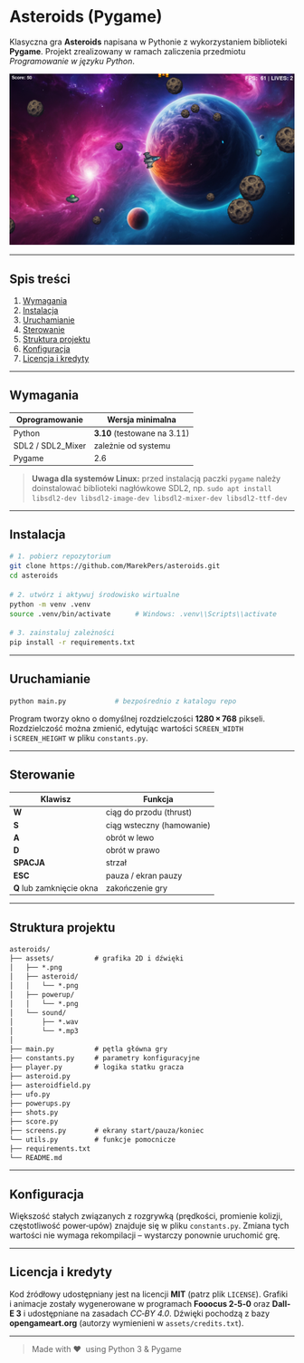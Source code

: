 # Asteroids (Pygame)

Klasyczna gra **Asteroids** napisana w Pythonie z wykorzystaniem biblioteki **Pygame**.
Projekt zrealizowany w ramach zaliczenia przedmiotu *Programowanie w języku Python*.

![Gameplay screenshot](assets/gameplay.png)

---

## Spis treści

1. [Wymagania](#wymagania)
2. [Instalacja](#instalacja)
3. [Uruchamianie](#uruchamianie)
4. [Sterowanie](#sterowanie)
5. [Struktura projektu](#struktura-projektu)
6. [Konfiguracja](#konfiguracja)
7. [Licencja i kredyty](#licencja-i-kredyty)

---

## Wymagania

| Oprogramowanie     | Wersja minimalna             |
| ------------------ | ---------------------------- |
| Python             | **3.10** (testowane na 3.11) |
| SDL2 / SDL2\_Mixer | zależnie od systemu          |
| Pygame             | 2.6                          |

> **Uwaga dla systemów Linux:** przed instalacją paczki `pygame` należy doinstalować biblioteki nagłówkowe SDL2, np.
> `sudo apt install libsdl2-dev libsdl2-image-dev libsdl2-mixer-dev libsdl2-ttf-dev`

---

## Instalacja

```bash
# 1. pobierz repozytorium
git clone https://github.com/MarekPers/asteroids.git
cd asteroids

# 2. utwórz i aktywuj środowisko wirtualne
python -m venv .venv
source .venv/bin/activate      # Windows: .venv\\Scripts\\activate

# 3. zainstaluj zależności
pip install -r requirements.txt
```

---

## Uruchamianie

```bash
python main.py            # bezpośrednio z katalogu repo
```

Program tworzy okno o domyślnej rozdzielczości **1280 × 768** pikseli.
Rozdzielczość można zmienić, edytując wartości `SCREEN_WIDTH` i `SCREEN_HEIGHT` w pliku `constants.py`.

---

## Sterowanie

| Klawisz                   | Funkcja                   |
| ------------------------- | ------------------------- |
| **W**                     | ciąg do przodu (thrust)   |
| **S**                     | ciąg wsteczny (hamowanie) |
| **A**                     | obrót w lewo              |
| **D**                     | obrót w prawo             |
| **SPACJA**                | strzał                    |
| **ESC**                   | pauza / ekran pauzy       |
| **Q** lub zamknięcie okna | zakończenie gry           |

---

## Struktura projektu

```
asteroids/
├── assets/          # grafika 2D i dźwięki 
│   ├── *.png 
│   ├── asteroid/
│   │   └── *.png
│   ├── powerup/
│   │   └── *.png
│   └── sound/
│       ├── *.wav
│       └── *.mp3
│   
├── main.py          # pętla główna gry
├── constants.py     # parametry konfiguracyjne
├── player.py        # logika statku gracza
├── asteroid.py
├── asteroidfield.py
├── ufo.py
├── powerups.py
├── shots.py
├── score.py
├── screens.py       # ekrany start/pauza/koniec
└── utils.py         # funkcje pomocnicze
├── requirements.txt
└── README.md
```

---

## Konfiguracja

Większość stałych związanych z rozgrywką (prędkości, promienie kolizji, częstotliwość power‑upów) znajduje się w pliku `constants.py`.
Zmiana tych wartości nie wymaga rekompilacji – wystarczy ponownie uruchomić grę.

---

## Licencja i kredyty

Kod źródłowy udostępniany jest na licencji **MIT** (patrz plik `LICENSE`).
Grafiki i animacje zostały wygenerowane w programach **Fooocus 2‑5‑0** oraz **Dall-E 3** i udostępniane na zasadach *CC‑BY 4.0*.
Dźwięki pochodzą z bazy **opengameart.org** (autorzy wymienieni w `assets/credits.txt`).

---

> Made with ❤️  using Python 3 & Pygame
